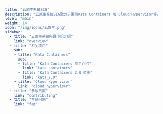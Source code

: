 ```yaml
---
title: "云原生系统SIG"
description: "云原生系统SIG致力于围绕Kata Containers 和 Cloud Hypervisor等开源项目，构建新一代安全容器沙箱，打造高性能，强隔离的云原生系统底座。"
level: "main"
weight: 14
icon: "/img/icons/云原生.png"
sidebar:
  - title: "云原生系统兴趣小组介绍"
    link: "overview"
  - title: "相关项目"
    sub:
    - title: "Kata Containers"
      sub:
      - title: "Kata Containers 项目介绍"
        link: "kata_containers"
      - title: "Kata Containers 2.0 蓝图"
        link: "kata_2.0"
    - title: "Cloud Hypervisor"
      link: "cloud_hypervisor"
  - title: "参与贡献"
    link: "contributing"
  - title: "常见问题"
    link: "faq"
---
```


